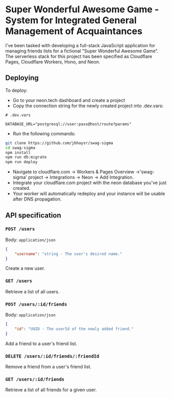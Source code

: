 # Super Wonderful Awesome Game - System for Integrated General Management of Acquaintances

I've been tasked with developing a full-stack JavaScript application for managing friends lists for a fictional "Super Wonderful Awesome Game".  The serverless stack for this project has been specified as Cloudflare Pages, Cloudflare Workers, Hono, and Neon.

## Deploying
To deploy:

* Go to your neon.tech dashboard and create a project
* Copy the connection string for the newly created project into .dev.vars:

```
# .dev.vars

DATABASE_URL="postgresql://user:pass@host/route?params"
```

* Run the following commands:

```bash
git clone https://github.com/jbhaysr/swag-sigma
cd swag-sigma
npm install
npm run db:migrate
npm run deploy
```

* Navigate to cloudflare.com -> Workers & Pages Overview ->'swag-sigma' project -> Integrations -> Neon -> Add Integration.
* Integrate your cloudflare.com project with the neon database you've just created.
* Your worker will automatically redeploy and your instance will be usable after DNS propagation.

## API specification
### `POST /users`

Body: `application/json`
```json
{
    "username": "string - The user's desired name."
}
```
Create a new user.

### `GET /users`

Retrieve a list of all users.

### `POST /users/:id/friends`

Body: `application/json`
```json
{
    "id": "UUID - The userId of the newly added friend."
}
```
Add a friend to a user's friend list.

### `DELETE /users/:id/friends/:friendId`
Remove a friend from a user's friend list.

### `GET /users/:id/friends`
Retrieve a list of all friends for a given user.

